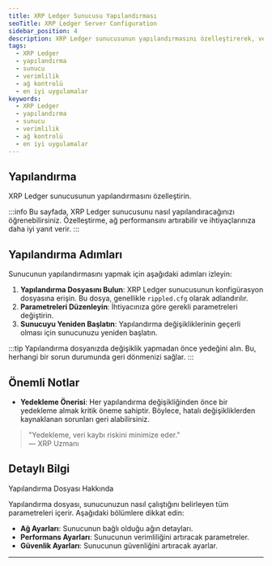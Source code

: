 ```yaml
---
title: XRP Ledger Sunucusu Yapılandırması
seoTitle: XRP Ledger Server Configuration
sidebar_position: 4
description: XRP Ledger sunucusunun yapılandırmasını özelleştirerek, verimliliği artırabilir ve ağ üzerinde kontrollerinizi geliştirebilirsiniz. Bu sayfa, gereken adımları ve en iyi uygulamaları içermektedir.
tags: 
  - XRP Ledger
  - yapılandırma
  - sunucu
  - verimlilik
  - ağ kontrolü
  - en iyi uygulamalar
keywords: 
  - XRP Ledger
  - yapılandırma
  - sunucu
  - verimlilik
  - ağ kontrolü
  - en iyi uygulamalar
---
```


## Yapılandırma

XRP Ledger sunucusunun yapılandırmasını özelleştirin.

:::info
Bu sayfada, XRP Ledger sunucusunu nasıl yapılandıracağınızı öğrenebilirsiniz. Özelleştirme, ağ performansını artırabilir ve ihtiyaçlarınıza daha iyi yanıt verir.
:::

## Yapılandırma Adımları

Sunucunun yapılandırmasını yapmak için aşağıdaki adımları izleyin:

1. **Yapılandırma Dosyasını Bulun**: XRP Ledger sunucusunun konfigürasyon dosyasına erişin. Bu dosya, genellikle `rippled.cfg` olarak adlandırılır.
2. **Parametreleri Düzenleyin**: İhtiyacınıza göre gerekli parametreleri değiştirin.
3. **Sunucuyu Yeniden Başlatın**: Yapılandırma değişikliklerinin geçerli olması için sunucunuzu yeniden başlatın.

:::tip
Yapılandırma dosyanızda değişiklik yapmadan önce yedeğini alın. Bu, herhangi bir sorun durumunda geri dönmenizi sağlar.
:::

## Önemli Notlar

- **Yedekleme Önerisi**: Her yapılandırma değişikliğinden önce bir yedekleme almak kritik öneme sahiptir. Böylece, hatalı değişikliklerden kaynaklanan sorunları geri alabilirsiniz.
  
> "Yedekleme, veri kaybı riskini minimize eder."  
> — XRP Uzmanı

## Detaylı Bilgi


Yapılandırma Dosyası Hakkında

Yapılandırma dosyası, sunucunuzun nasıl çalıştığını belirleyen tüm parametreleri içerir. Aşağıdaki bölümlere dikkat edin:

- **Ağ Ayarları**: Sunucunun bağlı olduğu ağın detayları.
- **Performans Ayarları**: Sunucunun verimliliğini artıracak parametreler.
- **Güvenlik Ayarları**: Sunucunun güvenliğini artıracak ayarlar.



---
